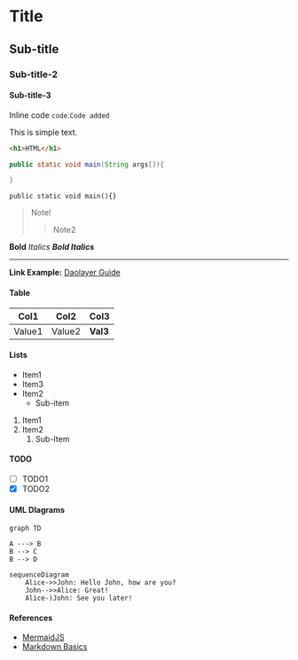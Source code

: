 # Title

## Sub-title

### Sub-title-2

#### Sub-title-3

Inline code `code`.`Code added`

This is simple text.

```html
<h1>HTML</h1>
```

```java
public static void main(String args[]){

}
```

    public static void main(){}

> Note!
> > Note2

**Bold**
*Italics*
***Bold Italics***

---

**Link Example:**
[Daolayer Guide](http://vinw12tc3027.eqvm.local:3000/#/)

#### Table

Col1|Col2|Col3
----|----|---
Value1|Value2|**Val3**

#### Lists

- Item1
- Item3
- Item2
  - Sub-item

1. Item1
2. Item2
   1. Sub-Item

#### TODO

- [ ] TODO1
- [x] TODO2

#### UML DIagrams

```mermaid
graph TD

A ---> B
B --> C
B --> D
```

```mermaid
sequenceDiagram
    Alice->>John: Hello John, how are you?
    John-->>Alice: Great!
    Alice-)John: See you later!
```

#### References

- [MermaidJS](https://mermaid-js.github.io/mermaid/#/README)
- [Markdown Basics](https://www.markdownguide.org/basic-syntax/)
